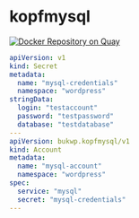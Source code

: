 # kopfmysql
[![Docker Repository on Quay](https://quay.io/repository/bukowwp/kopfmysql/status "Docker Repository on Quay")](https://quay.io/repository/bukowwp/kopfmysql)
```yaml
apiVersion: v1
kind: Secret
metadata:
  name: "mysql-credentials"
  namespace: "wordpress"
stringData:
  login: "testaccount"
  password: "testpassword"
  database: "testdatabase"
---
apiVersion: bukwp.kopfmysql/v1
kind: Account
metadata:
  name: "mysql-account"
  namespace: "wordpress"
spec:
  service: "mysql"
  secret: "mysql-credentials"
---
```
